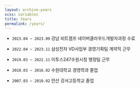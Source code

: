 ```yaml
---
layout: archive-years
scss: variables
title: Years
permalink: /years/
---
```


- `2023.04 ~ 2023.09` 강남 비트캠프 네이버클라우드개발자과정 수료  
  
- `2022.04 ~ 2023.11` 삼성전자 VD사업부 경영기획팀 계약직 근무  
- `2019.03 ~ 2022.11` 이투스247수원시청 행정팀 근무  
  
- `2010.03 ~ 2016.02` 수원대학교 경영학과 졸업  
- `2007.03 ~ 2010.02` 안산 강서고등학교 졸업    



  
  

